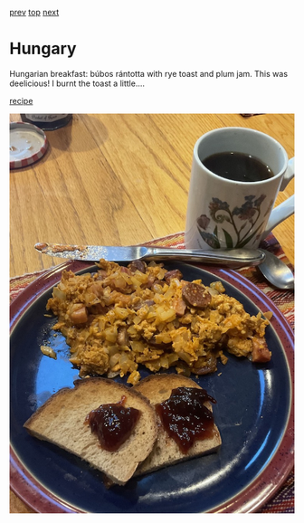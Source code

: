 [prev](honduras.md)
[top](../index.md)
[next](../i/iceland.md)
# Hungary

Hungarian breakfast: bu&#769;bos ra&#769;ntotta with rye toast and
plum jam. This was deelicious! I burnt the toast a little....

[recipe](https://www.hungariantidbits.com/scrambled-eggs-with-spicy-sausage-kolbaszos-rantotta/)

![breakfast](images/hungary.jpeg)
